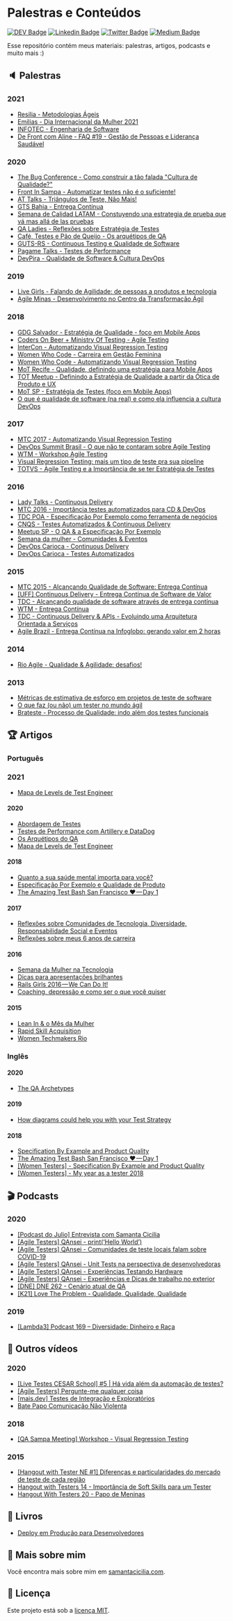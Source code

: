 # Palestras e Conteúdos
[![DEV Badge](https://img.shields.io/badge/-DEV.to-000?style=flat-square&logo=dev.to&logoColor=white&link=https://dev.to/samycici/)](https://dev.to/samycici/)
[![Linkedin Badge](https://img.shields.io/badge/-LinkedIn-blue?style=flat-square&logo=Linkedin&logoColor=white&link=https://www.linkedin.com/in/samantacici/)](https://www.linkedin.com/in/samantacici/)
[![Twitter Badge](https://img.shields.io/badge/-Twitter-1ca0f1?style=flat-square&labelColor=1ca0f1&logo=twitter&logoColor=white&link=https://twitter.com/samantacicilia)](https://twitter.com/samantacicilia)
[![Medium Badge](https://img.shields.io/badge/-@samantacicilia-03a57a?style=flat-square&labelColor=000000&logo=Medium&link=https://medium.com/@samantacicilia)](https://medium.com/@samantacicilia)

Esse repositório contém meus materiais: palestras, artigos, podcasts e muito mais :)

## :speaker: Palestras

### 2021
- [Resilia - Metodologias Ágeis](https://speakerdeck.com/samycici/resilia-metodologias-ageis)
- [Emilias - Dia Internacional da Mulher 2021](./emilias.md)
- [INFOTEC - Engenharia de Software](https://speakerdeck.com/samycici/1a-semana-infotec-engenharia-de-software)
- [De Front com Aline - FAQ #19 - Gestão de Pessoas e Liderança Saudável](./faq-gestao-de-pessoas.md)

### 2020
- [The Bug Conference - Como construir a tão falada "Cultura de Qualidade?"](./the-bug-conference.md)
- [Front In Sampa - Automatizar testes não é o suficiente!](./front-in-sampa.md)
- [AT Talks - Triângulos de Teste, Não Mais!](./at-talks.md)
- [GTS Bahia - Entrega Contínua](./gts-bahia.md)
- [Semana de Calidad LATAM - Constuyendo una estrategia de prueba que vá mas allá de las pruebas](https://speakerdeck.com/samycici/constuyendo-una-estrategia-de-prueba-que-va-mas-alla-de-las-pruebas)
- [QA Ladies - Reflexões sobre Estratégia de Testes](./qa-ladies.md)
- [Café, Testes e Pão de Queijo - Os arquétipos de QA](https://speakerdeck.com/samycici/os-arquetipos-de-qa)
- [GUTS-RS - Continuous Testing e Qualidade de Software](https://speakerdeck.com/samycici/continuous-testing-e-qualidade-de-software)
- [Pagame Talks - Testes de Performance](./pagarme-talks.md)
- [DevPira - Qualidade de Software & Cultura DevOps](./devpira.md)

### 2019
- [Live Girls - Falando de Agilidade: de pessoas a produtos e tecnologia](./live-girls.md)
- [Agile Minas - Desenvolvimento no Centro da Transformação Ágil](https://speakerdeck.com/samycici/desenvolvimento-no-centro-da-transformacao-agil)

### 2018
- [GDG Salvador - Estratégia de Qualidade - foco em Mobile Apps](./gdg-salvador.md)
- [Coders On Beer + Ministry Of Testing - Agile Testing](https://www2.slideshare.net/samantacicilia/coders-on-beer-ministry-of-testing-agile-testing)
- [InterCon - Automatizando Visual Regression Testing](https://www2.slideshare.net/samantacicilia/intercon-automatizando-visual-regression-testing)
- [Women Who Code - Carreira em Gestão Feminina](https://speakerdeck.com/samycici/women-who-code-carreira-em-gestao-feminina)
- [Women Who Code - Automatizando Visual Regression Testing](https://speakerdeck.com/samycici/women-who-code-automatizando-visual-regression-testing)
- [MoT Recife - Qualidade, definindo uma estratégia para Mobile Apps](https://speakerdeck.com/samycici/mot-recife-qualidade-definindo-uma-estrategia-para-mobile-apps)
- [TOT Meetup - Definindo a Estratégia de Qualidade a partir da Ótica de Produto e UX](https://speakerdeck.com/samycici/definindo-a-estrategia-de-qualidade-a-partir-da-tica-de-produto-e-ux)
- [MoT SP - Estratégia de Testes (foco em Mobile Apps)](https://speakerdeck.com/samycici/mot-sp-estrategia-de-testes-foco-em-mobile-apps)
- [O que é qualidade de software (na real) e como ela influencia a cultura DevOps](https://speakerdeck.com/samycici/o-que-e-qualidade-de-software-na-real-e-como-ela-influencia-na-cultura-devops)

### 2017
- [MTC 2017 - Automatizando Visual Regression Testing](./mtc-2017.md)
- [DevOps Summit Brasil - O que não te contaram sobre Agile Testing](https://www2.slideshare.net/samantacicilia/devops-summit-brasil-o-que-no-te-contaram-sobre-agile-testing)
- [WTM - Workshop Agile Testing](https://www2.slideshare.net/samantacicilia/wtm-workshop-agile-testing)
- [Visual Regression Testing: mais um tipo de teste pra sua pipeline](https://www2.slideshare.net/samantacicilia/visual-regression-testing-mais-um-tipo-de-teste-pra-sua-pipeline)
- [TOTVS - Agile Testing e a Importância de se ter Estratégia de Testes](https://www2.slideshare.net/samantacicilia/totvs-agile-testing-e-a-importncia-de-se-ter-estratgia-de-testes)

### 2016
- [Lady Talks - Continuous Delivery](./lady-talks.md)
- [MTC 2016 - Importância testes automatizados para CD & DevOps](./mtc-2016.md)
- [TDC POA - Especificação Por Exemplo como ferramenta de negócios](https://www2.slideshare.net/samantacicilia/tdc-poa-especificao-por-exemplo-como-ferramenta-de-negcios)
- [CNQS - Testes Automatizados & Continuous Delivery](https://www2.slideshare.net/samantacicilia/cnqs-testes-automatizados-continuous-delivery)
- [Meetup SP - O QA & a Especificação Por Exemplo](https://www2.slideshare.net/samantacicilia/meetup-sp-o-qa-a-especificao-por-exemplo)
- [Semana da mulher - Comunidades & Eventos](https://speakerdeck.com/samycici/semana-da-mulher-comunidades-and-eventos)
- [DevOps Carioca - Continuous Delivery](https://www2.slideshare.net/samantacicilia/devops-carioca-continuous-delivery)
- [DevOps Carioca - Testes Automatizados](https://www2.slideshare.net/samantacicilia/devops-carioca-testes-automatizados)

### 2015
- [MTC 2015 - Alcançando Qualidade de Software: Entrega Contínua](./mtc-2015.md)
- [[UFF] Continuous Delivery - Entrega Contínua de Software de Valor](https://speakerdeck.com/samycici/uff-continuous-delivery-entrega-continua-de-software-de-valor)
- [TDC - Alcançando qualidade de software através de entrega contínua](https://www2.slideshare.net/samantacicilia/alcancando-qualidade-de-software-atraves-de-entrega-continua)
- [WTM - Entrega Contínua](https://www2.slideshare.net/samantacicilia/wtm-entrega-contnua)
- [TDC - Continuous Delivery & APIs - Evoluindo uma Arquitetura Orientada a Serviços](https://www2.slideshare.net/samantacicilia/continuous-delivery-apis-evoluindo-uma-arquitetura-orientada-a-servios)
- [Agile Brazil - Entrega Contínua na Infoglobo: gerando valor em 2 horas](https://www2.slideshare.net/samantacicilia/agile-brazil-entrega-contnua-na-infoglobo-gerando-valor-em-2-horas)

### 2014
- [Rio Agile - Qualidade & Agilidade: desafios!](https://www2.slideshare.net/samantacicilia/qualidade-agilidade-desafios)

### 2013
- [Métricas de estimativa de esforço em projetos de teste de software](https://www2.slideshare.net/samantacicilia/mtricas-de-estimativa-de-esforo-em-projetos-de-teste-de-software)
- [O que faz (ou não) um tester no mundo ágil](https://www2.slideshare.net/samantacicilia/o-que-faz-ou-no-um-tester-no-mundo-gil-21125190)
- [Brateste - Processo de Qualidade: indo além dos testes funcionais](https://www2.slideshare.net/samantacicilia/processo-de-qualidade-indo-alm-dos-testes-funcionais-28450786)


## :trophy: Artigos


### Português

### 2021
- [Mapa de Levels de Test Engineer](https://medium.com/pagarme/mapa-de-levels-de-test-engineer-da9c46ff59b7)

#### 2020
- [Abordagem de Testes](https://medium.com/assertqualityassurance/abordagem-de-testes-212b6238f0c3)
- [Testes de Performance com Artillery e DataDog](https://medium.com/assertqualityassurance/testes-de-performance-com-artillery-e-datadog-2f2265134202)
- [Os Arquétipos do QA](https://medium.com/assertqualityassurance/os-arqu%C3%A9tipos-do-qa-90538e018ebe)
- [Mapa de Levels de Test Engineer](https://medium.com/pagarme/mapa-de-levels-de-test-engineer-da9c46ff59b7)

#### 2018
- [Quanto a sua saúde mental importa para você?](https://code.likeagirl.io/quanto-a-sua-sa%C3%BAde-mental-importa-para-voc%C3%AA-aa73b85c361d)
- [Especificação Por Exemplo e Qualidade de Produto](https://code.likeagirl.io/especifica%C3%A7%C3%A3o-por-exemplo-e-qualidade-de-produto-4ff5b57a1674)
- [The Amazing Test Bash San Francisco ❤ — Day 1](https://medium.com/@samantacicilia/the-amazing-test-bash-san-francisco-day-1-6eed6d5536fa)

#### 2017
- [Reflexões sobre Comunidades de Tecnologia, Diversidade, Responsabilidade Social e Eventos](https://code.likeagirl.io/reflex%C3%B5es-sobre-comunidades-de-tecnologia-diversidade-responsabilidade-social-e-eventos-1aed46433ebe)
- [Reflexões sobre meus 6 anos de carreira](https://code.likeagirl.io/reflex%C3%B5es-sobre-meus-6-anos-de-carreira-b0e22d8e35c2)

#### 2016
- [Semana da Mulher na Tecnologia](https://medium.com/@samantacicilia/semana-da-mulher-na-tecnologia-3a31cf7c070)
- [Dicas para apresentações brilhantes](https://medium.com/@samantacicilia/dicas-para-apresenta%C3%A7%C3%B5es-brilhantes-9d8fbf597f6f)
- [Rails Girls 2016 — We Can Do It!](https://medium.com/@samantacicilia/rails-girls-2016-we-can-do-it-5f713111d111)
- [Coaching, depressão e como ser o que você quiser](https://medium.com/@samantacicilia/coaching-depress%C3%A3o-e-como-ser-o-que-voc%C3%AA-quiser-beb1becf0881)

#### 2015
- [Lean In & o Mês da Mulher](https://medium.com/@samantacicilia/lean-in-o-m%C3%AAs-da-mulher-4e29eaa7335c)
- [Rapid Skill Acquisition](https://medium.com/@samantacicilia/rapid-skill-acquisition-303115677797)
- [Women Techmakers Rio](https://medium.com/@samantacicilia/women-techmakers-rio-43ff36086ecd)

### Inglês

#### 2020
- [The QA Archetypes](https://medium.com/assertqualityassurance/the-qa-archetypes-cbb6cfce6829)

#### 2019
- [How diagrams could help you with your Test Strategy](https://medium.com/@samantacicilia/how-diagrams-could-help-you-with-your-test-strategy-501457b86840)

#### 2018
- [Specification By Example and Product Quality](https://code.likeagirl.io/specification-by-example-and-product-quality-4138ef13332e)
- [The Amazing Test Bash San Francisco ❤ — Day 1](https://medium.com/@samantacicilia/english-version-the-amazing-test-bash-san-francisco-day-1-4db594d5d2db)
- [[Women Testers] - Specification By Example and Product Quality](http://www.womentesters.com/specification-by-example-and-product-quality/)
- [[Women Testers] - My year as a tester 2018](http://www.womentesters.com/samanta-cicilias-year-as-a-tester-2018/)

## :clapper: Podcasts

### 2020
- [[Podcast do Julio] Entrevista com Samanta Cicilia](https://anchor.fm/juliodelimas/episodes/Episdio-1-Evoluo-da-minha-carreira--entrevista-com-Samanta-Cicilia-e-desafios-na-adoo-do-Cucumber-eain20/a-a1d0fo3)
- [[Agile Testers] QAnsei - print(‘Hello World’)](https://anchor.fm/qansei/episodes/printHello-World-ed4jui/a-a20jvmg)
- [[Agile Testers] QAnsei - Comunidades de teste locais falam sobre COVID-19](https://anchor.fm/qansei/episodes/Comunidades-de-teste-locais-falam-sobre-COVID-19-eeh7g7/a-a29p5f5)
- [[Agile Testers] QAnsei - Unit Tests na perspectiva de desenvolvedoras](https://anchor.fm/qansei/episodes/Unit-Tests-na-perspectiva-de-desenvolvedoras-ef1fjj/a-a2cvq1e)
- [[Agile Testers] QAnsei - Experiências Testando Hardware](https://anchor.fm/qansei/episodes/Experincias-testando-Hardware-efl4ts/a-a2gn7ck)
- [[Agile Testers] QAnsei - Experiências e Dicas de trabalho no exterior](https://anchor.fm/qansei/episodes/Experincias-e-Dicas-de-trabalho-no-exterior-egci1j/a-a2krvoq)
- [[DNE] DNE 262 - Cenário atual de QA](https://devnaestrada.com.br/2020/07/10/cenario-atual-qa.html)
- [[K21] Love The Problem - Qualidade, Qualidade, Qualidade](https://open.spotify.com/episode/5Xd9DGqAztKP4yG82ytz2j?si=U0cYOCTFTQCuqX39rGG5RQ)

### 2019
- [[Lambda3] Podcast 169 – Diversidade: Dinheiro e Raça](https://soundcloud.com/lambdatres/169-diversidade-dinheiro-e-raca)

## :movie_camera: Outros vídeos

### 2020
- [[Live Testes CESAR School] #5 | Há vida além da automação de testes?](https://youtu.be/8eOWy9ByTWE)
- [[Agile Testers] Pergunte-me qualquer coisa](https://youtu.be/PXz38s8qq_Q)
- [[mais.dev] Testes de Integração e Exploratórios](https://youtu.be/GThxc2i-E80)
- [Bate Papo Comunicação Não Violenta](https://youtu.be/8W2oYjhpopg)

### 2018
- [[QA Sampa Meeting] Workshop - Visual Regression Testing](https://youtu.be/DW6hUyiW2qE)

### 2015
- [[Hangout with Tester NE #1] Diferenças e particularidades do mercado de teste de cada região](https://youtu.be/uBskUN8caG0)
- [Hangout with Testers 14 - Importância de Soft Skills para um Tester](https://youtu.be/Fz-Gwdepbe8)
- [Hangout With Testers 20 - Papo de Meninas](https://youtu.be/IWznb9ZU1G8)

## :green_book: Livros

- [Deploy em Produção para Desenvolvedores](https://github.com/gomex/deploy-em-producao/)

## :dart: Mais sobre mim

Você encontra mais sobre mim em [samantacicilia.com](http://samantacicilia.com/).


## :memo: Licença

Este projeto está sob a [licença MIT](./LICENSE).
